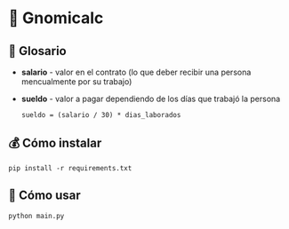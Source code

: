 # :money_mouth_face: Gnomicalc

## :money_with_wings: Glosario

* **salario** - valor en el contrato (lo que deber recibir una persona mencualmente por su trabajo)
* **sueldo** - valor a pagar dependiendo de los días que trabajó la persona

    `sueldo = (salario / 30) * dias_laborados`

## :moneybag: Cómo instalar

```
pip install -r requirements.txt
```

## :receipt: Cómo usar

```
python main.py
```